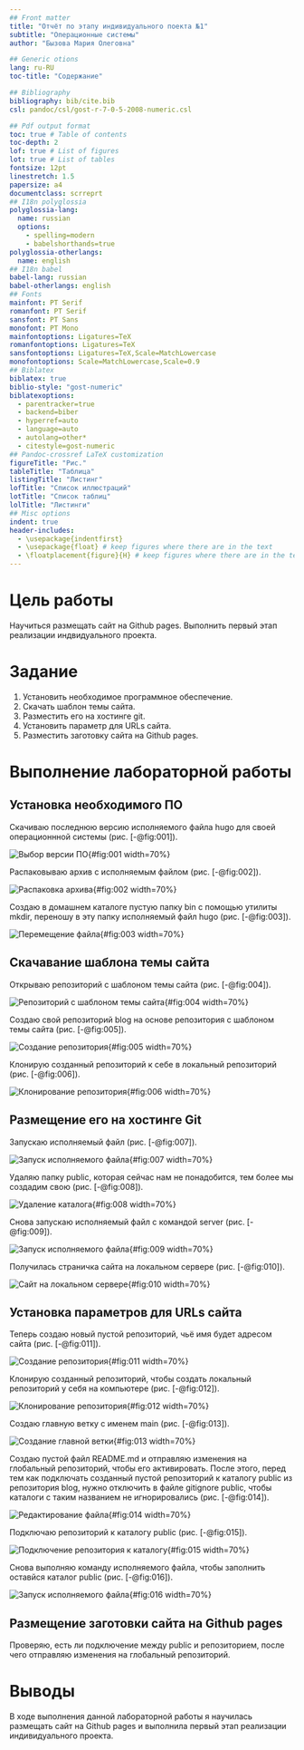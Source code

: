 ```yaml
---
## Front matter
title: "Отчёт по этапу индивидуального поекта №1"
subtitle: "Операционные системы"
author: "Бызова Мария Олеговна"

## Generic otions
lang: ru-RU
toc-title: "Содержание"

## Bibliography
bibliography: bib/cite.bib
csl: pandoc/csl/gost-r-7-0-5-2008-numeric.csl

## Pdf output format
toc: true # Table of contents
toc-depth: 2
lof: true # List of figures
lot: true # List of tables
fontsize: 12pt
linestretch: 1.5
papersize: a4
documentclass: scrreprt
## I18n polyglossia
polyglossia-lang:
  name: russian
  options:
	- spelling=modern
	- babelshorthands=true
polyglossia-otherlangs:
  name: english
## I18n babel
babel-lang: russian
babel-otherlangs: english
## Fonts
mainfont: PT Serif
romanfont: PT Serif
sansfont: PT Sans
monofont: PT Mono
mainfontoptions: Ligatures=TeX
romanfontoptions: Ligatures=TeX
sansfontoptions: Ligatures=TeX,Scale=MatchLowercase
monofontoptions: Scale=MatchLowercase,Scale=0.9
## Biblatex
biblatex: true
biblio-style: "gost-numeric"
biblatexoptions:
  - parentracker=true
  - backend=biber
  - hyperref=auto
  - language=auto
  - autolang=other*
  - citestyle=gost-numeric
## Pandoc-crossref LaTeX customization
figureTitle: "Рис."
tableTitle: "Таблица"
listingTitle: "Листинг"
lofTitle: "Список иллюстраций"
lotTitle: "Список таблиц"
lolTitle: "Листинги"
## Misc options
indent: true
header-includes:
  - \usepackage{indentfirst}
  - \usepackage{float} # keep figures where there are in the text
  - \floatplacement{figure}{H} # keep figures where there are in the text
---
```


# Цель работы

Научиться размещать сайт на Github pages. Выполнить первый этап реализации индвидуального проекта. 

# Задание

1. Установить необходимое программное обеспечение.
2. Скачать шаблон темы сайта.
3. Разместить его на хостинге git.
4. Установить параметр для URLs сайта.
5. Разместить заготовку сайта на Github pages.


# Выполнение лабораторной работы
## Установка необходимого ПО

Скачиваю последнюю версию исполняемого файла hugo для своей операционнной системы (рис. [-@fig:001]).

![Выбор версии ПО](image/1.png){#fig:001 width=70%}

Распаковываю архив с исполняемым файлом (рис. [-@fig:002]).

![Распаковка архива](image/2.png){#fig:002 width=70%}

Создаю в домашнем каталоге пустую папку bin с помощью утилиты mkdir, переношу в эту папку исполняемый файл hugo (рис. [-@fig:003]).

![Перемещение файла](image/3.png){#fig:003 width=70%}

## Скачавание шаблона темы сайта

Открываю репозиторий с шаблоном темы сайта (рис. [-@fig:004]).

![Репозиторий с шаблоном темы сайта](image/4.png){#fig:004 width=70%}

Создаю свой репозиторий blog на основе репозитория с шаблоном темы сайта (рис. [-@fig:005]).

![Создание репозитория](image/5.png){#fig:005 width=70%}

Клонирую созданный репозиторий к себе в локальный репозиторий (рис. [-@fig:006]).

![Клонирование репозитория](image/6.png){#fig:006 width=70%}

## Размещение его на хостинге Git

Запускаю исполняемый файл (рис. [-@fig:007]).

![Запуск исполняемого файла](image/7.png){#fig:007 width=70%}

Удаляю папку public, которая сейчас нам не понадобится, тем более мы создадим свою (рис. [-@fig:008]).

![Удаление каталога](image/8.png){#fig:008 width=70%}

Снова запускаю исполняемый файл с командой server (рис. [-@fig:009]).

![Запуск исполняемого файла](image/9.png){#fig:009 width=70%}

Получилась страничка сайта на локальном сервере (рис. [-@fig:010]).

![Сайт на локальном сервере](image/10.png){#fig:010 width=70%}

## Установка параметров для URLs сайта

Теперь создаю новый пустой репозиторий, чьё имя будет адресом сайта (рис. [-@fig:011]).

![Создание репозитория](image/11.png){#fig:011 width=70%}

Клонирую созданный репозиторий, чтобы создать локальный репозиторий у себя на компьютере (рис. [-@fig:012]).

![Клонирование репозитория](image/12.png){#fig:012 width=70%}

Создаю главную ветку с именем main (рис. [-@fig:013]).

![Создание главной ветки](image/13.png){#fig:013 width=70%}

Создаю пустой файл README.md и отправляю изменения на глобальный репозиторий, чтобы его активировать. После этого, перед тем как подключать созданный пустой репозиторий к каталогу public из репозитория blog, нужно отключить в файле gitignore public, чтобы каталоги с таким названием не игнорировались (рис. [-@fig:014]).

![Редактирование файла](image/14.png){#fig:014 width=70%}

Подключаю репозиторий к каталогу public (рис. [-@fig:015]).

![Подключение репозитория к каталогу](image/15.png){#fig:015 width=70%}

Снова выполняю команду исполняемого файла, чтобы заполнить оставйся каталог public (рис. [-@fig:016]).

![Запуск исполняемого файла](image/16.png){#fig:016 width=70%}

## Размещение заготовки сайта на Github pages

Проверяю, есть ли подключение между public и репозиторием, после чего отправляю изменения на глобальный репозиторий. 

# Выводы

В ходе выполнения данной лабораторной работы я научилась размещать сайт на Github pages и выполнила первый этап реализации индивидуального проекта. 
